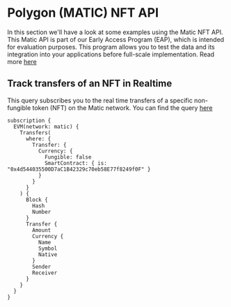 # Polygon (MATIC) NFT API

<head>
<meta name="title" content="Polygon (MATIC) NFT API - The Ultimate Solution to get your NFT data"/>
<meta name="description" content="Get NFT data through our powerful and highly scalabe NFT API. Access all information about pricing history, NFT balances, and NFT trades."/>
<meta name="keywords" content="Polygon (MATIC) NFT API, NFT trades API, NFT balance api, NFT pricing history api, nft python api, nft api, rarible api, opensea api, nft api docs, nft crypto api, nft blockchain api,Polygon (MATIC) network api, Polygon (MATIC) web3 api"/>
<meta name="robots" content="index, follow"/>
<meta http-equiv="Content-Type" content="text/html; charset=utf-8"/>
<meta name="language" content="English"/>

<!-- Open Graph / Facebook -->

<meta property="og:type" content="website" />
<meta
  property="og:title"
  content="Polygon (MATIC) NFT API - The Ultimate Solution to get your NFT data"
/>
<meta
  property="og:description"
  content="Get NFT data through our powerful and highly scalabe NFT API. Access all information about pricing history, NFT balances, and NFT trades."
/>

<!-- Twitter -->

<meta property="twitter:card" content="summary_large_image" />
<meta property="twitter:title" content="Polygon (MATIC) NFT API - The Ultimate Solution to get your NFT data"/>
<meta property="twitter:description" content="Get NFT data through our powerful and highly scalabe NFT API. Access all information about pricing history, NFT balances, and NFT trades." />
</head>

In this section we'll have a look at some examples using the Matic NFT API.
This Matic API is part of our Early Access Program (EAP), which is intended for evaluation purposes.
This program allows you to test the data and its integration into your applications before full-scale implementation. Read more [here](https://docs.bitquery.io/docs/graphql/dataset/EAP/)

## Track transfers of an NFT in Realtime

This query subscribes you to the real time transfers of a specific non-fungible token (NFT) on the Matic network.
You can find the query [here](https://ide.bitquery.io/Real-time-transfer-websocket-for-NFT-token-on-matic)

```
subscription {
  EVM(network: matic) {
    Transfers(
      where: {
        Transfer: {
          Currency: {
            Fungible: false
            SmartContract: { is: "0x4d544035500D7aC1B42329c70eb58E77f8249f0F" }
          }
        }
      }
    ) {
      Block {
        Hash
        Number
      }
      Transfer {
        Amount
        Currency {
          Name
          Symbol
          Native
        }
        Sender
        Receiver
      }
    }
  }
}



```
